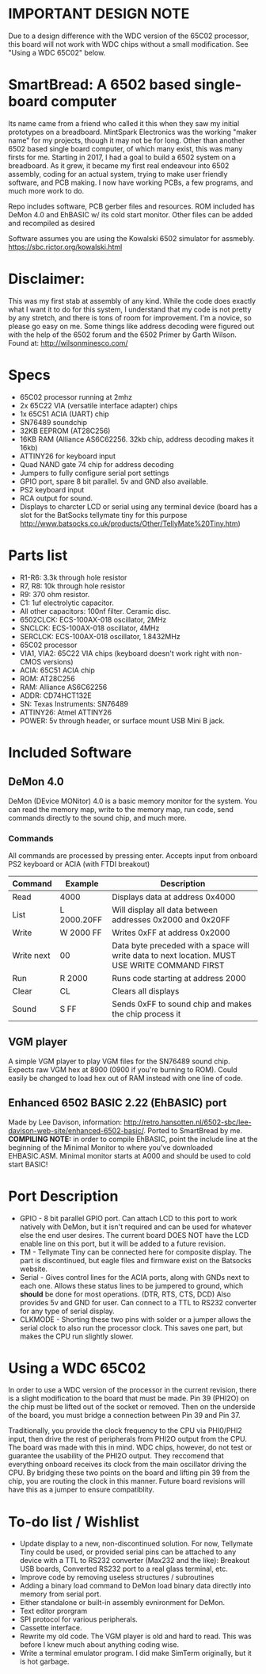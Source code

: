# IMPORTANT DESIGN NOTE
Due to a design difference with the WDC version of the 65C02 processor, this board will not work with WDC chips without a small modification. See "Using a WDC 65C02" below.

# SmartBread: A 6502 based single-board computer 
Its name came from a friend who called it this when they saw my initial prototypes on a breadboard. MintSpark Electronics was the working "maker name" for my projects, though it may not be for long. Other than another 6502 based single board computer, of which many exist, this was many firsts for me. Starting in 2017, I had a goal to build a 6502 system on a breadboard. As it grew, it became my first real endeavour into 6502 assembly, coding for an actual system, trying to make user friendly software, and PCB making. I now have working PCBs, a few programs, and much more work to do. 

Repo includes software, PCB gerber files and resources. ROM included has DeMon 4.0 and EhBASIC w/ its cold start monitor. Other files can be added and recompiled as desired 

Software assumes you are using the Kowalski 6502 simulator for assmebly. https://sbc.rictor.org/kowalski.html 

# Disclaimer: 
This was my first stab at assembly of any kind. While the code does exactly what I want it to do for this system, I understand that my code is not pretty by any stretch, and there is tons of room for improvement. I'm a novice, so please go easy on me. Some things like address decoding were figured out with the help of the 6502 forum and the 6502 Primer by Garth Wilson. Found at: http://wilsonminesco.com/

# Specs
- 65C02 processor running at 2mhz
- 2x 65C22 VIA (versatile interface adapter) chips
- 1x 65C51 ACIA (UART) chip
- SN76489 soundchip
- 32KB EEPROM (AT28C256)
- 16KB RAM (Alliance AS6C62256. 32kb chip, address decoding makes it 16kb)
- ATTINY26 for keyboard input
- Quad NAND gate 74 chip for address decoding
- Jumpers to fully configure serial port settings
- GPIO port, spare 8 bit parallel. 5v and GND also available. 
- PS2 keyboard input
- RCA output for sound. 
- Displays to charcter LCD or serial using any terminal device (board has a slot for the BatSocks tellymate tiny for this purpose http://www.batsocks.co.uk/products/Other/TellyMate%20Tiny.htm)

# Parts list
- R1-R6: 3.3k through hole resistor
- R7, R8: 10k through hole resistor
- R9: 370 ohm resistor. 
- C1: 1uf electrolytic capacitor. 
- All other capacitors: 100nf filter. Ceramic disc.
- 6502CLCK: ECS-100AX-018 oscillator, 2MHz
- SNCLCK: ECS-100AX-018 oscillator, 4MHz
- SERCLCK: ECS-100AX-018 oscillator, 1.8432MHz
- 65C02 processor
- VIA1, VIA2: 65C22 VIA chips (keyboard doesn't work right with non-CMOS versions)
- ACIA: 65C51 ACIA chip
- ROM: AT28C256
- RAM: Alliance AS6C62256
- ADDR: CD74HCT132E
- SN: Texas Instruments: SN76489
- ATTINY26: Atmel ATTINY26
- POWER: 5v through header, or surface mount USB Mini B jack. 

# Included Software
## DeMon 4.0
DeMon (DEvice MONitor) 4.0 is a basic memory monitor for the system. You can read the memory map, write to the memory map, run code, send commands directly to the sound chip, and much more. 
### Commands
All commands are processed by pressing enter. Accepts input from onboard PS2 keyboard or ACIA (with FTDI breakout)


| Command | Example | Description |         
| --------------- | --------------- | --------------- |
| Read  | 4000  | Displays data at address 0x4000  |
| List |L 2000.20FF| Will display all data between addresses 0x2000 and 0x20FF |
| Write  | W 2000 FF | Writes 0xFF at address 0x2000  |
| Write next | 00 | Data byte preceded with a space will write data to next location. MUST USE WRITE COMMAND FIRST |
| Run | R 2000 | Runs code starting at address 2000 | 
| Clear | CL | Clears all displays |
| Sound | S FF | Sends 0xFF to sound chip and makes the chip process it | 

## VGM player
A simple VGM player to play VGM files for the SN76489 sound chip. Expects raw VGM hex at 8900 (0900 if you're burning to ROM). Could easily be changed to load hex out of RAM instead with one line of code. 

## Enhanced 6502 BASIC 2.22 (EhBASIC) port
Made by Lee Davison, information: http://retro.hansotten.nl/6502-sbc/lee-davison-web-site/enhanced-6502-basic/. Ported to SmartBread by me. **COMPILING NOTE:** in order to compile EhBASIC, point the include line at the beginning of the Minimal Monitor to where you've downloaded EHBASIC.ASM. Minimal monitor starts at A000 and should be used to cold start BASIC! 

# Port Description
- GPIO - 8 bit parallel GPIO port. Can attach LCD to this port to work natively with DeMon, but it isn't required and can be used for whatever else the end user desires. The current board DOES NOT have the LCD enable line on this port, but it will be added to a future revision. 
- TM - Tellymate Tiny can be connected here for composite display. The part is discontinued, but eagle files and firmware exist on the Batsocks website. 
- Serial - Gives control lines for the ACIA ports, along with GNDs next to each one. Allows these status lines to be jumpered to ground, which **should** be done for most operations. (DTR, RTS, CTS, DCD) Also provides 5v and GND for user. Can connect to a TTL to RS232 converter for any type of serial display. 
- CLKMODE - Shorting these two pins with solder or a jumper allows the serial clock to also run the processor clock. This saves one part, but makes the CPU run slightly slower. 

# Using a WDC 65C02
In order to use a WDC version of the processor in the current revision, there is a slight modification to the board that must be made. Pin 39 (PHI2O) on the chip must be lifted out of the socket or removed. Then on the underside of the board, you must bridge a connection between Pin 39 and Pin 37. 

Traditionally, you provide the clock frequency to the CPU via PHI0/PHI2 input, then drive the rest of peripherals from PHI2O output from the CPU. The board was made with this in mind. WDC chips, however, do not test or guarantee the usability of the PHI2O output. They reccomend that everything onboard receives its clock from the main oscillator driving the CPU. By bridging these two points on the board and lifting pin 39 from the chip, you are routing the clock in this manner. Future board revisions will have this as a jumper to ensure compatiblity. 

# To-do list / Wishlist 
- Update display to a new, non-discontinued solution. For now, Tellymate Tiny could be used, or provided serial pins can be attached to any device with a TTL to RS232 converter (Max232 and the like): Breakout USB boards, Converted RS232 port to a real glass terminal, etc. 
- Improve code by removing useless structures / subroutines
- Adding a binary load command to DeMon load binary data directly into memory from serial port. 
- Either standalone or built-in assembly evnironment for DeMon. 
- Text editor prorgram
- SPI protocol for various peripherals. 
- Cassette interface. 
- Rewrite my old code. The VGM player is old and hard to read. This was before I knew much about anything coding wise. 
- Write a terminal emulator program. I did make SimTerm originally, but it is hot garbage. 
